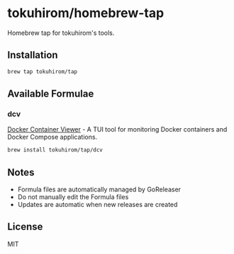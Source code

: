 # tokuhirom/homebrew-tap

Homebrew tap for tokuhirom's tools.

## Installation

```bash
brew tap tokuhirom/tap
```

## Available Formulae

### dcv

[Docker Container Viewer](https://github.com/tokuhirom/dcv) - A TUI tool for monitoring Docker containers and Docker Compose applications.

```bash
brew install tokuhirom/tap/dcv
```


## Notes

- Formula files are automatically managed by GoReleaser
- Do not manually edit the Formula files
- Updates are automatic when new releases are created

## License

MIT

